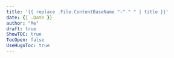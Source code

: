```yaml
---
title: '{{ replace .File.ContentBaseName "-" " " | title }}'
date: {{ .Date }}
author: "Me"
draft: true
ShowTOC: true
TocOpen: false
UseHugoToc: true
---
```

